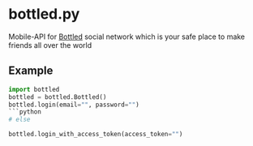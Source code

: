 # bottled.py
Mobile-API for [Bottled](https://play.google.com/store/apps/details?id=com.bottledapp.bottled) social network which is your safe place to make friends all over the world

## Example
```python
import bottled
bottled = bottled.Bottled()
bottled.login(email="", password="")
```python
# else
```
```python
bottled.login_with_access_token(access_token="")
```
